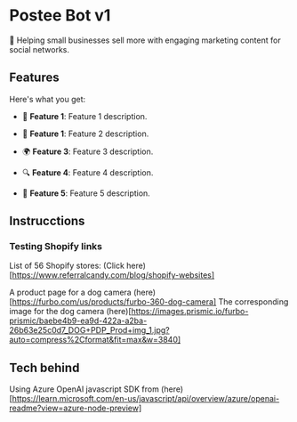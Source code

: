 # Postee Bot v1
🚀 Helping small businesses sell more with engaging marketing content for social networks.

## Features
Here's what you get:

- 📝 **Feature 1**: Feature 1 description.

- 🔄 **Feature 1**: Feature 2 description.

- 🌍 **Feature 3**: Feature 3 description.

- 🔍 **Feature 4**: Feature 4 description.

- 🎉 **Feature 5**: Feature 5 description.

## Instrucctions

### Testing Shopify links

List of 56 Shopify stores: (Click here)[https://www.referralcandy.com/blog/shopify-websites]

A product page for a dog camera (here)[https://furbo.com/us/products/furbo-360-dog-camera]
The corresponding image for the dog camera (here)[https://images.prismic.io/furbo-prismic/baebe4b9-ea9d-422a-a2ba-26b63e25c0d7_DOG+PDP_Prod+img_1.jpg?auto=compress%2Cformat&fit=max&w=3840]

## Tech behind

Using Azure OpenAI javascript SDK from (here)[https://learn.microsoft.com/en-us/javascript/api/overview/azure/openai-readme?view=azure-node-preview]